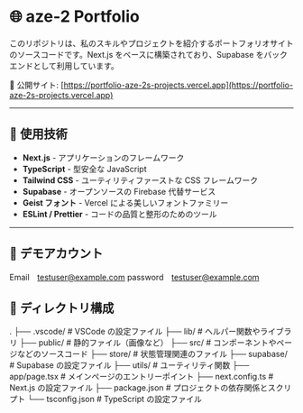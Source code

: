 # 🌐 aze-2 Portfolio

このリポジトリは、私のスキルやプロジェクトを紹介するポートフォリオサイトのソースコードです。Next.js をベースに構築されており、Supabase をバックエンドとして利用しています。

🔗 公開サイト: [https://portfolio-aze-2s-projects.vercel.app](https://portfolio-aze-2s-projects.vercel.app)

---

## 🚀 使用技術

- **Next.js** - アプリケーションのフレームワーク
- **TypeScript** - 型安全な JavaScript
- **Tailwind CSS** - ユーティリティファーストな CSS フレームワーク
- **Supabase** - オープンソースの Firebase 代替サービス
- **Geist フォント** - Vercel による美しいフォントファミリー
- **ESLint / Prettier** - コードの品質と整形のためのツール

---

## 🧪 デモアカウント

Email　testuser@example.com
password　testuser@example.com

## 📄 ディレクトリ構成
.
├── .vscode/           # VSCode の設定ファイル
├── lib/               # ヘルパー関数やライブラリ
├── public/            # 静的ファイル（画像など）
├── src/               # コンポーネントやページなどのソースコード
├── store/             # 状態管理関連のファイル
├── supabase/          # Supabase の設定ファイル
├── utils/             # ユーティリティ関数
├── app/page.tsx       # メインページのエントリーポイント
├── next.config.ts     # Next.js の設定ファイル
├── package.json       # プロジェクトの依存関係とスクリプト
└── tsconfig.json      # TypeScript の設定ファイル
